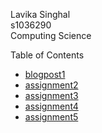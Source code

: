 ---
---

Lavika Singhal\
s1036290\
Computing Science

Table of Contents
- [blogpost1](blogpost1.md)
- [assignment2](assignment2)
- [assignment3](Assignment3.md)
- [assignment4](assignment4.md)
- [assignment5](assignment5.md)
